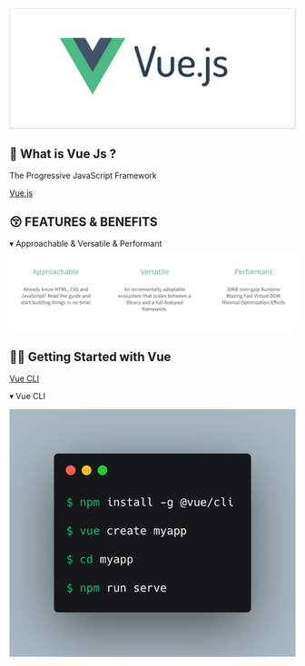 <img src='https://github.com/byvuejs/vue-cli/raw/images/logo.png' border='0' alt='logo' />

<br />

## 🤨 What is Vue Js ?

The Progressive JavaScript Framework

[Vue.js](https://vuejs.org/)

## 😚 FEATURES & BENEFITS

▾ Approachable & Versatile & Performant

<img src='https://github.com/byvuejs/vue-cli/raw/images/features.png' border='0' alt='features' />

## 🧑‍💻 Getting Started with Vue

[Vue CLI](https://cli.vuejs.org/)

▾ Vue CLI

<img src='https://github.com/byvuejs/vue-cli/raw/images/cli.png' border='0' alt='cli' />